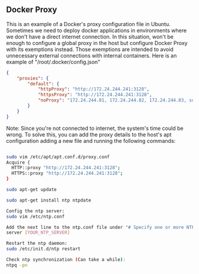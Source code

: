 ## Docker Proxy ##

This is an example of a Docker's proxy configuration file in Ubuntu.
Sometimes we need to deploy docker applications in environments where we don't have a direct internet connection. In this situation, won't be enough to configure a global proxy in the host but configure Docker Proxy with its exemptions instead. Those exemptions are intended to avoid unnecessary external connections with internal containers.
Here is an example of "/root/.docker/config.json"

```json
{
	"proxies": {
		"default": {
			"httpProxy": "http://172.24.244.241:3128",
			"httpsProxy": "http://172.24.244.241:3128",
			"noProxy": "172.24.244.81, 172.24.244.82, 172.24.244.83, some-internal-url.com, another-internal-url.net, postgres"
		}
	}
}

```
Note: Since you're not connected to internet, the system's time could be wrong. To  solve this, you can add the proxy details to the host's apt configuration adding a new file and running the following commands:
```bash

sudo vim /etc/apt/apt.conf.d/proxy.conf
Acquire {
  HTTP::proxy "http://172.24.244.241:3128";
  HTTPS::proxy "http://172.24.244.241:3128";
}

sudo apt-get update

sudo apt-get install ntp ntpdate

Config the ntp server:
sudo vim /etc/ntp.conf

Add the next line to the ntp.conf file under "# Specify one or more NTP servers." section:
server [YOUR_NTP_SERVER]

Restart the ntp daemon:
sudo /etc/init.d/ntp restart

Check ntp synchronization (Can take a while):
ntpq -pn

```
